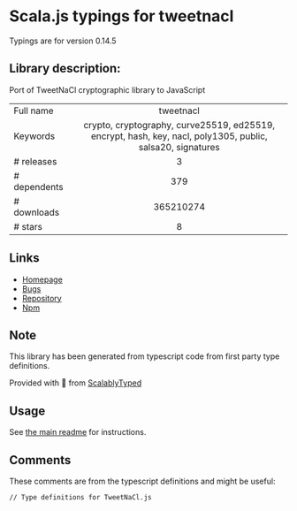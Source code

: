 
# Scala.js typings for tweetnacl

Typings are for version 0.14.5

## Library description:
Port of TweetNaCl cryptographic library to JavaScript

|                    |                 |
| ------------------ | :-------------: |
| Full name          | tweetnacl |
| Keywords           | crypto, cryptography, curve25519, ed25519, encrypt, hash, key, nacl, poly1305, public, salsa20, signatures |
| # releases         | 3 |
| # dependents       | 379 |
| # downloads        | 365210274 |
| # stars            | 8 |

## Links
- [Homepage](https://tweetnacl.js.org)
- [Bugs](https://github.com/dchest/tweetnacl-js/issues)
- [Repository](https://github.com/dchest/tweetnacl-js)
- [Npm](https://www.npmjs.com/package/tweetnacl)
    


## Note
This library has been generated from typescript code from first party type definitions.

Provided with :purple_heart: from [ScalablyTyped](https://github.com/oyvindberg/ScalablyTyped)

## Usage
See [the main readme](../../readme.md) for instructions.

## Comments

These comments are from the typescript definitions and might be useful:
```
// Type definitions for TweetNaCl.js

```

